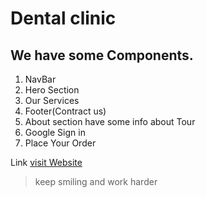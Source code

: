 #  Dental clinic 
## We have some Components.

1. NavBar 
2. Hero Section
3. Our Services
4. Footer(Contract us)
5. About section have some info about Tour
6. Google Sign in
7. Place Your Order


Link
[visit Website](https://tourism-authentication.web.app/ "LCO")

>keep smiling and work harder